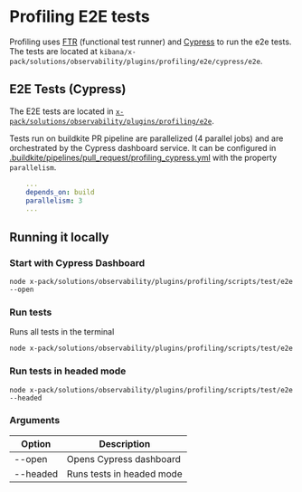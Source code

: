 # Profiling E2E tests

Profiling uses [FTR](../../../../../../packages/kbn-test/README.mdx) (functional test runner) and [Cypress](https://www.cypress.io/) to run the e2e tests. The tests are located at `kibana/x-pack/solutions/observability/plugins/profiling/e2e/cypress/e2e`.

## E2E Tests (Cypress)

The E2E tests are located in [`x-pack/solutions/observability/plugins/profiling/e2e`](../e2e).

Tests run on buildkite PR pipeline are parallelized (4 parallel jobs) and are orchestrated by the Cypress dashboard service. It can be configured in [.buildkite/pipelines/pull_request/profiling_cypress.yml](https://github.com/elastic/kibana/blob/main/.buildkite/pipelines/pull_request/profiling_cypress.yml) with the property `parallelism`.

```yml
    ...
    depends_on: build
    parallelism: 3
    ...
```

## Running it locally

### Start with Cypress Dashboard

```
node x-pack/solutions/observability/plugins/profiling/scripts/test/e2e --open
```

### Run tests
Runs all tests in the terminal

```
node x-pack/solutions/observability/plugins/profiling/scripts/test/e2e
```

### Run tests in headed mode

```
node x-pack/solutions/observability/plugins/profiling/scripts/test/e2e --headed
```

### Arguments

| Option       | Description                                     |
| ------------ | ----------------------------------------------- |
| --open       | Opens Cypress dashboard                         |
| --headed     | Runs tests in headed mode                       |

